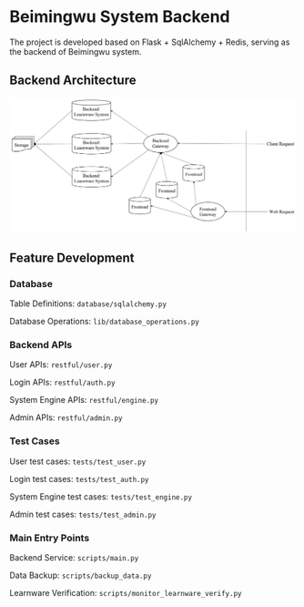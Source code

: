 # Beimingwu System Backend

The project is developed based on Flask + SqlAlchemy + Redis, serving as the backend of Beimingwu system.

## Backend Architecture

![image](../docs/content/public/dev-backend/architecture-en.svg)

## Feature Development

### Database
Table Definitions: `database/sqlalchemy.py`

Database Operations: `lib/database_operations.py`

### Backend APIs
User APIs: `restful/user.py`

Login APIs: `restful/auth.py`

System Engine APIs: `restful/engine.py`

Admin APIs: `restful/admin.py`

### Test Cases
User test cases: `tests/test_user.py`

Login test cases: `tests/test_auth.py`

System Engine test cases: `tests/test_engine.py`

Admin test cases: `tests/test_admin.py`

### Main Entry Points
Backend Service: `scripts/main.py`

Data Backup: `scripts/backup_data.py`

Learnware Verification: `scripts/monitor_learnware_verify.py`